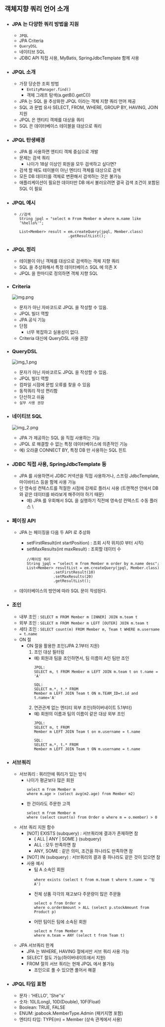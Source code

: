 ## 객체지향 쿼리 언어 소개

* ### JPA 는 다양한 쿼리 방법을 지원
    * ```JPQL```
    * JPA Criteria
    * ```QueryDSL```
    * 네이티브 SQL
    * JDBC API 직접 사용, MyBatis, SpringJdbcTemplate 함께 사용
    

* ### JPQL 소개
    * 가장 당순한 조회 방법
        * ```EntityManager.find()```
        * 객체 그래프 탐색(a.getB().getC())
    * JPA 는 SQL 을 추상화한 JPQL 이라는 객체 지향 쿼리 언어 제공
    * SQL 과 문법 유사 SELECT, FROM, WHERE, GROUP BY, HAVING, JOIN 지원
    * JPQL 은 엔티티 객체를 대상을 쿼리
    * SQL 은 데이터베이스 테이블을 대상으로 쿼리

* ### JPQL 탄생배경
    * JPA 를 사용하면 엔티티 객체 중심으로 개발
    * 문제는 검색 쿼리
        * 나이가 18살 이상인 회원을 모두 검색하고 싶다면?
    * 검색 할 때도 테이블이 아닌 엔티티 객체를 대상으로 검색
    * 모든 DB 데이터를 객체로 변환해서 검색하는 것은 불가능
    * 애플리케이션이 필요한 데이터만 DB 에서 불러오려면 결국 검색 조건이 포함된 SQL 이 필요
    

* ### JPQL 예시
    * ``` 
      //검색
      String jpql = "select m From Member m where m.name like ‘%hello%'";
        
      List<Member> result = em.createQuery(jpql, Member.class)
                            .getResultList();
      ```
      
* ### JPQL 정리
    * 테이블이 아닌 객체를 대상으로 검색하는 객체 지향 쿼리
    * SQL 을 추상화해서 특정 데이터베이스 SQL 에 의존 X
    * JPQL 을 한마디로 정의하면 객체 지향 SQL
  

* ### Criteria
  ![img.png](img.png)
  * 문자가 아닌 자바코드로 JPQL 을 작성할 수 있음.
  * JPQL 빌더 역할
  * JPA 공식 기능
  * 단점
    * 너무 복잡하고 실용성이 없다.
  * Criteria 대신에 QueryDSL 사용 권장
  

* ### QueryDSL
  ![img_1.png](img_1.png)
  * 문자가 아닌 자바코르도 JPQL 을 작성할 수 있음.
  * JPQL 빌더 역할
  * 컴파일 시점에 문법 오류를 찾을 수 있음
  * 동적쿼리 작성 편리함
  * 단산하고 쉬움
  * ```실무 사용 권장```
  

* ### 네이티브 SQL
  ![img_2.png](img_2.png)
  * JPA 가 제공하는 SQL 을 직접 사용하는 기능
  * JPQL 로 해결할 수 없는 특정 데이터베이스에 의존적인 기능
  * 예) 오라클 CONNECT BY, 특정 DB 만 사용하는 SQL 힌트
  

* ### JDBC 직접 사용, SpringJdbcTemplate 등
  * JPA 를 사용하면서 JDBC 커넥션을 직접 사용하거나, 스프링 JdbcTemplate, 마이바티스 등을 함께 사용 가능
  * 단 영속성 컨텍스트를 적절한 시점에 강제로 플러시 사용
    (트랜잭션 안에서 DB 와 같은 데이터를 바라보게 해주어야 하기 때문)
    * 예) JPA 를 우회해서 SQL 을 실행하기 직전에 영속성 컨텍스트 수동 플러스 \
  

* ### 페이징 API
  * JPA 는 페이징을 다음 두 API 로 추상화
    * setFirstResult(int startPosition) : 조회 시작 위치(0 부터 시작)
    * setMaxResults(int maxResult) : 조회할 데이터 수
      ```
      //페이징 쿼리
      String jpql = "select m from Member m order by m.name desc";
      List<Member> resultList = em.createQuery(jpql, Member.class)
                  .setFirstResult(10)
                  .setMaxResults(20)
                  .getResultList();
      ```
      
  * 데이터베이스의 방언에 따라 SQL 문이 작성된다.
  

* ### 조인
  * 내부 조인 : ```SELECT m FROM Member m [INNER] JOIN m.team t```
  * 외부 조인 : ```SELECT m FROM Member m LEFT [OUTER] JOIN m.team t```
  * 세타 조인 : ```SELECT count(m) FROM Member m, Team t WHERE m.username = t.name```
  * ON 절
    * ON 절을 활용한 조인(JPA 2.1부터 지원)
      1. 조인 대상 필터링
        * 예) 회원과 팀을 조인하면서, 팀 이름이 A인 팀만 조인
          ```
          JPQL:
          SELECT m, t FROM Member m LEFT JOIN m.team t on t.name = 'A'
          
          SQL:
          SELECT m.*, t.* FROM
          Member m LEFT JOIN Team t ON m.TEAM_ID=t.id and t.name='A'
          ``` 
      2. 연관관계 없는 엔티티 외부 조인(하이버네이트 5.1부터)
        * 예) 회원의 이름과 팀의 이름이 같은 대상 외부 조인
          ```
          JPQL:
          SELECT m, t FROM
          Member m LEFT JOIN Team t on m.username = t.name
          
          SQL:
          SELECT m.*, t.* FROM
          Member m LEFT JOIN Team t ON m.username = t.name
          ```
          

* ### 서브쿼리
  * 서브쿼리 : 쿼리안에 쿼리가 있는 방식
    * 나이가 평균보다 많은 회원
      ```
      select m from Member m
      where m.age > (select avg(m2.age) from Member m2)
      ```
    * 한 건이라도 주문한 고객
      ```
      select m from Member m
      where (select count(o) from Order o where m = o.member) > 0
      ```
  * 서브 쿼리 지원 함수
    * [NOT] EXISTS (subquery) : 서브쿼리에 결과가 존재하면 참
      * { ALL | ANY | SOME } (subquery)
      * ALL : 모두 만족하면 참
      * ANY, SOME : 같은 의미, 조건을 하나라도 만족하면 참
    * [NOT] IN (subquery) : 서브쿼리의 결과 중 하나라도 같은 것이 있으면 참
    * 사용 예시
      * 팀 A 소속인 회원
        ```select m from Member 
        where exists (select t from m.team t where t.name = ‘팀A') 
        ```
      * 전체 상품 각각의 재고보다 주문량이 많은 주문들
        ```
        select o from Order o 
        where o.orderAmount > ALL (select p.stockAmount from Product p)
        ```
      * 어떤 팀이든 팀에 소속된 회원
        ```
        select m from Member m 
        where m.team = ANY (select t from Team t)
        ```        
  * JPA 서브쿼리 한계
    * JPA 는 WHERE, HAVING 절에서만 서브 쿼리 사용 가능
    * SELECT 절도 가능(하이버네이트에서 지원)
    * FROM 절의 서브 쿼리는 현재 JPQL 에서 불가능
      * 조인으로 풀 수 있으면 풀어서 해결
  

* ### JPQL 타입 표현
  * 문자 : 'HELLO', 'She''s'
  * 숫자: 10L(Long), 10D(Double), 10F(Float)
  * Boolean: TRUE, FALSE
  * ENUM: jpabook.MemberType.Admin (패키지명 포함)
  * 엔티티 타입: TYPE(m) = Member (상속 관계에서 사용)
